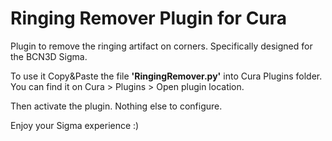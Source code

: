 # Ringing Remover Plugin for Cura
Plugin to remove the ringing artifact on corners. Specifically designed for the BCN3D Sigma.

To use it Copy&Paste the file **'RingingRemover.py'** into Cura Plugins folder.
You can find it on Cura > Plugins > Open plugin location.

Then activate the plugin. Nothing else to configure. 

Enjoy your Sigma experience :)